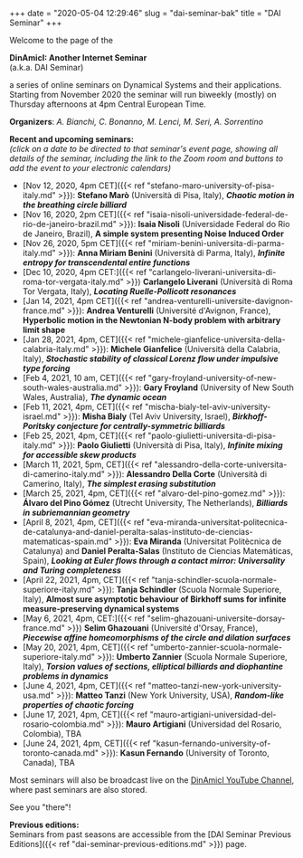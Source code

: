 +++
date = "2020-05-04 12:29:46"
slug = "dai-seminar-bak"
title = "DAI Seminar"
+++

Welcome to the page of the

**DinAmicI: Another Internet Seminar**  
(a.k.a. DAI Seminar)

a series of online seminars on Dynamical Systems and their applications.
Starting from November 2020 the seminar will run biweekly (mostly) on
Thursday afternoons at 4pm Central European Time.

**Organizers**: *A. Bianchi, C. Bonanno, M. Lenci, M. Seri, A.
Sorrentino*

  
**Recent and upcoming seminars:**  
*(click on a date to be directed to that seminar's event page, showing
all details of the seminar, including the link to the Zoom room and
buttons to add the event to your electronic calendars)*

-   [Nov 12, 2020, 4pm
    CET]({{< ref "stefano-maro-university-of-pisa-italy.md" >}}):
    **Stefano Marò** (Università di Pisa, Italy), ***Chaotic motion in
    the breathing circle billiard***
-   [Nov 16, 2020, 2pm
    CET]({{< ref "isaia-nisoli-universidade-federal-de-rio-de-janeiro-brazil.md" >}}):
    **Isaia Nisoli** (Universidade Federal do Rio de Janeiro, Brazil),
    ******A simple system presenting Noise Induced Order******
-   [Nov 26, 2020, 5pm
    CET]({{< ref "miriam-benini-universita-di-parma-italy.md" >}}):
    **Anna Miriam Benini** (Università di Parma, Italy), ***Infinite
    entropy for transcendental entire functions***
-   [Dec 10, 2020, 4pm
    CET:]({{< ref "carlangelo-liverani-universita-di-roma-tor-vergata-italy.md" >}})
    **Carlangelo Liverani** (Università di Roma Tor Vergata, Italy),
    ***Locating Ruelle-Pollicott resonances***
-   [Jan 14, 2021, 4pm
    CET]({{< ref "andrea-venturelli-universite-davignon-france.md" >}}):
    **Andrea Venturelli** (Université d'Avignon, France),
    ******Hyperbolic motion in the Newtonian N-body problem with
    arbitrary limit shape******
-   [Jan 28, 2021, 4pm,
    CET]({{< ref "michele-gianfelice-universita-della-calabria-italy.md" >}}):
    **Michele Gianfelice** (Università della Calabria, Italy),
    ***Stochastic stability of classical Lorenz flow under impulsive
    type forcing***
-   [Feb 4, 2021, 10 am,
    CET]({{< ref "gary-froyland-university-of-new-south-wales-australia.md" >}}):
    **Gary Froyland** (University of New South Wales, Australia), ***The
    dynamic ocean***
-   [Feb 11, 2021, 4pm,
    CET]({{< ref "mischa-bialy-tel-aviv-university-israel.md" >}}):
    **Misha Bialy** (Tel Aviv University, Israel), ***Birkhoff-Poritsky
    conjecture for centrally-symmetric billiards***
-   [Feb 25, 2021, 4pm,
    CET]({{< ref "paolo-giulietti-universita-di-pisa-italy.md" >}}):
    **Paolo Giulietti** (Università di Pisa, Italy), ***Infinite mixing
    for accessible skew products***
-   [March 11, 2021, 5pm,
    CET]({{< ref "alessandro-della-corte-universita-di-camerino-italy.md" >}}):
    **Alessandro Della Corte** (Università di Camerino, Italy), ***The
    simplest erasing substitution***
-   [March 25, 2021, 4pm,
    CET]({{< ref "alvaro-del-pino-gomez.md" >}}):
    **Álvaro del Pino Gómez** (Utrecht University, The Netherlands),
    ***Billiards in subriemannian geometry***
-   [April 8, 2021, 4pm,
    CET]({{< ref "eva-miranda-universitat-politecnica-de-catalunya-and-daniel-peralta-salas-instituto-de-ciencias-matematicas-spain.md" >}}):
    **Eva Miranda** (Universitat Politècnica de Catalunya) and **Daniel
    Peralta-Salas** (Instituto de Ciencias Matemáticas, Spain),
    ***Looking at Euler flows through a contact mirror: Universality and
    Turing completeness***
-   [April 22, 2021, 4pm,
    CET]({{< ref "tanja-schindler-scuola-normale-superiore-italy.md" >}}):
    **Tanja Schindler** (Scuola Normale Superiore, Italy), ******Almost
    sure asymptotic behaviour of Birkhoff sums for infinite
    measure-preserving dynamical systems******
-   [May 6, 2021, 4pm,
    CET:]({{< ref "selim-ghazouani-universite-dorsay-france.md" >}})
    **Selim Ghazouani** (Université d'Orsay, France), ***Piecewise
    affine homeomorphisms of the circle and dilation surfaces***
-   [May 20, 2021, 4pm,
    CET]({{< ref "umberto-zannier-scuola-normale-superiore-italy.md" >}}):
    **Umberto Zannier** (Scuola Normale Superiore, Italy), ***Torsion
    values of sections, elliptical billiards and diophantine problems in
    dynamics***
-   [June 4, 2021, 4pm,
    CET]({{< ref "matteo-tanzi-new-york-university-usa.md" >}}):
    **Matteo Tanzi** (New York University, USA), ***Random-like
    properties of chaotic forcing***
-   [June 17, 2021, 4pm,
    CET]({{< ref "mauro-artigiani-universidad-del-rosario-colombia.md" >}}):
    **Mauro Artigiani** (Universidad del Rosario, Colombia), TBA
-   [June 24, 2021, 4pm,
    CET]({{< ref "kasun-fernando-university-of-toronto-canada.md" >}}):
    **Kasun Fernando** (University of Toronto, Canada), TBA

Most seminars will also be broadcast live on the [DinAmicI YouTube
Channel](https://www.youtube.com/channel/UCyNNg155G3iLS7l-qZjboyg),
where past seminars are also stored.

See you "there"!

  
**Previous editions:**  
Seminars from past seasons are accessible from the [DAI Seminar Previous
Editions]({{< ref "dai-seminar-previous-editions.md" >}}) page.
